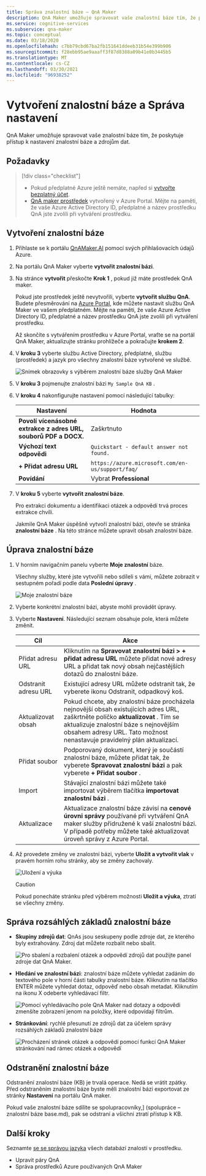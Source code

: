 ```yaml
---
title: Správa znalostní báze – QnA Maker
description: QnA Maker umožňuje spravovat vaše znalostní báze tím, že poskytuje přístup k nastavení a obsahu znalostní báze.
ms.service: cognitive-services
ms.subservice: qna-maker
ms.topic: conceptual
ms.date: 03/18/2020
ms.openlocfilehash: c7bb79cbd67ba2fb151641ddeeb31b54e399b906
ms.sourcegitcommit: f28ebb95ae9aaaff3f87d8388a09b41e0b3445b5
ms.translationtype: MT
ms.contentlocale: cs-CZ
ms.lasthandoff: 03/30/2021
ms.locfileid: "96938252"
---
```

# <a name="create-knowledge-base-and-manage-settings"></a>Vytvoření znalostní báze a Správa nastavení

QnA Maker umožňuje spravovat vaše znalostní báze tím, že poskytuje přístup k nastavení znalostní báze a zdrojům dat.

## <a name="prerequisites"></a>Požadavky

> [!div class="checklist"]
> * Pokud předplatné Azure ještě nemáte, napřed si [vytvořte bezplatný účet](https://azure.microsoft.com/free/cognitive-services/).
> * [QnA maker prostředek](https://ms.portal.azure.com/#create/Microsoft.CognitiveServicesQnAMaker) vytvořený v Azure Portal. Mějte na paměti, že vaše Azure Active Directory ID, předplatné a název prostředku QnA jste zvolili při vytváření prostředku.

## <a name="create-a-knowledge-base"></a>Vytvoření znalostní báze

1. Přihlaste se k portálu [QnAMaker.AI](https://QnAMaker.ai) pomocí svých přihlašovacích údajů Azure.

1. Na portálu QnA Maker vyberte **vytvořit znalostní bázi**.

1. Na stránce **vytvořit** přeskočte **Krok 1** , pokud již máte prostředek QnA maker.

    Pokud jste prostředek ještě nevytvořili, vyberte **vytvořit službu QnA**. Budete přesměrování na [Azure Portal](https://ms.portal.azure.com/#create/Microsoft.CognitiveServicesQnAMaker), kde můžete nastavit službu QnA Maker ve vašem předplatném. Mějte na paměti, že vaše Azure Active Directory ID, předplatné a název prostředku QnA jste zvolili při vytváření prostředku.

    Až skončíte s vytvářením prostředku v Azure Portal, vraťte se na portál QnA Maker, aktualizujte stránku prohlížeče a pokračujte **krokem 2**.

1. V **kroku 3** vyberte službu Active Directory, předplatné, službu (prostředek) a jazyk pro všechny znalostní báze vytvořené ve službě.

   ![Snímek obrazovky s výběrem znalostní báze služby QnA Maker](../media/qnamaker-quickstart-kb/qnaservice-selection.png)

1. V **kroku 3** pojmenujte znalostní bázi `My Sample QnA KB` .

1. V **kroku 4** nakonfigurujte nastavení pomocí následující tabulky:

    |Nastavení|Hodnota|
    |--|--|
    |**Povolí vícenásobné extrakce z adres URL, souborů PDF a DOCX.**|Zaškrtnuto|
    |**Výchozí text odpovědi**| `Quickstart - default answer not found.`|
    |**+ Přidat adresu URL**|`https://azure.microsoft.com/en-us/support/faq/`|
    |**Povídání**|Vybrat **Professional**|

1. V **kroku 5** vyberte **vytvořit znalostní báze**.

    Pro extrakci dokumentu a identifikaci otázek a odpovědí trvá proces extrakce chvíli.

    Jakmile QnA Maker úspěšně vytvoří znalostní bázi, otevře se stránka **znalostní báze** . Na této stránce můžete upravit obsah znalostní báze.

## <a name="edit-knowledge-base"></a>Úprava znalostní báze

1.  V horním navigačním panelu vyberte **Moje znalostní** báze.

       Všechny služby, které jste vytvořili nebo sdíleli s vámi, můžete zobrazit v sestupném pořadí podle data **Poslední úpravy** .

       ![Moje znalostní báze](../media/qnamaker-how-to-edit-kb/my-kbs.png)

1. Vyberte konkrétní znalostní bázi, abyste mohli provádět úpravy.

1.  Vyberte **Nastavení**. Následující seznam obsahuje pole, která můžete změnit.

       |Cíl|Akce|
       |--|--|
       |Přidat adresu URL|Kliknutím na **Spravovat znalostní bázi > + přidat adresu URL** můžete přidat nové adresy URL a přidat tak nový obsah nejčastějších dotazů do znalostní báze.|
       |Odstranit adresu URL|Existující adresy URL můžete odstranit tak, že vyberete ikonu Odstranit, odpadkový koš.|
       |Aktualizovat obsah|Pokud chcete, aby znalostní báze procházela nejnovější obsah existujících adres URL, zaškrtněte políčko **aktualizovat** . Tím se aktualizuje znalostní báze s nejnovějším obsahem adresy URL. Tato možnost nenastavuje pravidelný plán aktualizací.|
       |Přidat soubor|Podporovaný dokument, který je součástí znalostní báze, můžete přidat tak, že vyberete **Spravovat znalostní bázi** a pak vyberete **+ Přidat soubor** .|
    |Import|Stávající znalostní bázi můžete také importovat výběrem tlačítka **importovat znalostní bázi** . |
    |Aktualizace|Aktualizace znalostní báze závisí na **cenové úrovni správy** používané při vytváření QnA maker služby přidružené k vaší znalostní bázi. V případě potřeby můžete také aktualizovat úroveň správy z Azure Portal.

  1. Až provedete změny ve znalostní bázi, vyberte **Uložit a vytvořit vlak** v pravém horním rohu stránky, aby se změny zachovaly.

       ![Uložení a výuka](../media/qnamaker-how-to-edit-kb/save-and-train.png)

       >[!CAUTION]
       >Pokud ponecháte stránku před výběrem možnosti **Uložit a výuka**, ztratí se všechny změny.



## <a name="manage-large-knowledge-bases"></a>Správa rozsáhlých základů znalostní báze

* **Skupiny zdrojů dat**: QnAs jsou seskupeny podle zdroje dat, ze kterého byly extrahovány. Zdroj dat můžete rozbalit nebo sbalit.

    ![Pro sbalení a rozbalení otázek a odpovědí zdrojů dat použijte panel zdroje dat QnA Maker.](../media/qnamaker-how-to-edit-kb/data-source-grouping.png)

* **Hledání ve znalostní bázi**: znalostní báze můžete vyhledat zadáním do textového pole v horní části tabulky znalostní báze. Kliknutím na tlačítko ENTER můžete vyhledat dotaz, odpověď nebo obsah metadat. Kliknutím na ikonu X odeberte vyhledávací filtr.

    ![Pomocí vyhledávacího pole QnA Maker nad dotazy a odpovědi zmenšíte zobrazení jenom na položky, které odpovídají filtrům.](../media/qnamaker-how-to-edit-kb/search-paginate-group.png)

* **Stránkování**: rychlé přesunutí ze zdrojů dat za účelem správy rozsáhlých základů znalostní báze

    ![Procházení stránek otázek a odpovědí pomocí funkcí QnA Maker stránkování nad rámec otázek a odpovědí](../media/qnamaker-how-to-edit-kb/pagination.png)

## <a name="delete-knowledge-bases"></a>Odstranění znalostní báze

Odstranění znalostní báze (KB) je trvalá operace. Nedá se vrátit zpátky. Před odstraněním znalostní báze byste měli znalostní bázi exportovat ze stránky **Nastavení** na portálu QnA maker.

Pokud vaše znalostní báze sdílíte se spolupracovníky,] (spolupráce – znalostní báze base.md), pak se odstraní a všichni ztratí přístup k KB.

## <a name="next-steps"></a>Další kroky

Seznamte [se se správou jazyka](../index.yml) všech databází znalostí v prostředku.

* Upravit páry QnA
* Správa prostředků Azure používaných QnA Maker
